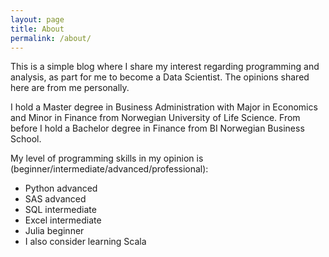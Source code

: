 ```yaml
---
layout: page
title: About
permalink: /about/
---
```


This is a simple blog where I share my interest regarding programming and analysis, as part for me to become a Data Scientist. The opinions shared here are from me personally.

I hold a Master degree in Business Administration with Major in Economics and Minor in Finance from Norwegian University of Life Science. From before I hold a Bachelor degree in Finance from BI Norwegian Business School.

My level of programming skills in my opinion is (beginner/intermediate/advanced/professional):
- Python advanced
- SAS advanced
- SQL intermediate
- Excel intermediate
- Julia beginner
- I also consider learning Scala
